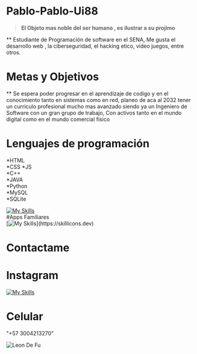 # Pablo-Pablo-Ui88    

> **El Objeto mas noble del ser humano , es ilustrar a su projimo**

** Estudiante de Programación de software en el SENA, Me gusta el desarrollo web , la ciberseguridad, el hacking etico, video juegos, entre otros.

# Metas y Objetivos

** Se espera poder progresar en el aprendizaje de codigo y en el conocimiento tanto en sistemas como en red, planeo de aca al 2032 tener un curriculo profesional mucho mas avanzado siendo ya un Ingeniero de Software con un gran grupo de trabajo, Con activos tanto en el mundo digital como en el mundo comercial fisico


# Lenguajes de programación

*HTML  
*CSS 
*JS  
*C++   
*JAVA  
*Python  
*MySQL  
*SQLite  

  [![My Skills](https://skillicons.dev/icons?i=html,css,js,cpp,java,py,mysql,sqlite)](https://skillicons.dev)  
#Apps Familiares   
 [![My Skills](https://skillicons.dev/icons?i=discord,kali,ps,sublime,visualstudio,vscode,)](https://skillicons.dev)  

  # Contactame  
   
 # Instagram 
   [![My Skills](https://skillicons.dev/icons?i=instagram)](https://instagram.com)   

# Celular
"+57 3004213270"    


![Leon De Fu](https://i.pinimg.com/736x/dc/4d/01/dc4d0132c0ee4d6dc9e9950a44ad2125.jpg)
  

